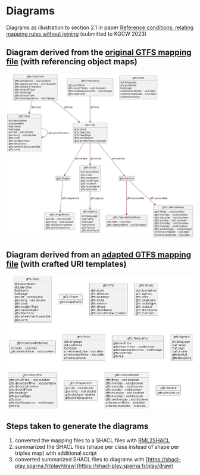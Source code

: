 # Diagrams

Diagrams as illustration to section 2.1 in paper [Reference conditions: relating mapping rules without joining](https://openreview.net/forum?id=7wQTpBuPRqN) (submitted to KGCW 2023)

## Diagram derived from the [original GTFS mapping file](./gtfs_mapping.rml.ttl) (with referencing object maps)

![gtfs_diagram_with_relations](./gtfs_diagram_with_relations.png)

## Diagram derived from an [adapted GTFS mapping file](./loose_gtfs_mapping.rml.ttl) (with crafted URI templates)

![gtfs_diagram_without_relations](./gtfs_diagram_without_relations.png)

## Steps taken to generate the diagrams

1. converted the mapping files to a SHACL files with [RML2SHACL](https://github.com/RMLio/RML2SHACL)
2. summarized the SHACL files (shape per class instead of shape per triples map) with additional script
3. converted summarized SHACL files to diagrams with [https://shacl-play.sparna.fr/play/draw](https://shacl-play.sparna.fr/play/draw)

